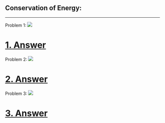 
## Conservation of Energy:
_________________
Problem 1: 
![](energyconservation1.png) 
  
# [1. Answer](3.4answer1.png)


Problem 2: 
 ![](3.4problem2.png)

# [2. Answer](3.4answer2.png)


Problem 3: 
![](3.4problem3.png)

# [3. Answer](3.4answer3.png)